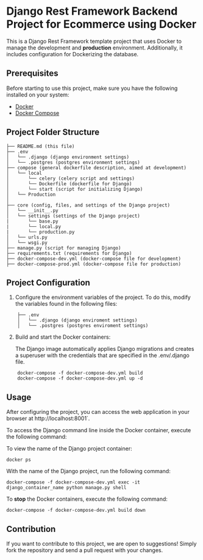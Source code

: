 # Django Rest Framework Backend Project for Ecommerce using Docker

This is a Django Rest Framework template project that uses Docker to manage the development and **production** environment. Additionally, it includes configuration for Dockerizing the database.

## Prerequisites

Before starting to use this project, make sure you have the following installed on your system:

- [Docker](https://www.docker.com/)
- [Docker Compose](https://docs.docker.com/compose/)

## Project Folder Structure


```
├── README.md (this file)
├── .env
│   └── .django (django environment settings)
│   └── .postgres (postgres environment settings)
├── compose (general dockerfile description, aimed at development)
│   └── local
│       └── celery (celery script and settings)
│       └── Dockerfile (dockerfile for Django)
│       └── start (script for initializing Django)
│   └── Production
│     
├── core (config, files, and settings of the Django project)
│   └── __init__.py
│   └── settings (settings of the Django project)
|       └── base.py
|       └── local.py
|       └── production.py
│   └── urls.py
│   └── wsgi.py
├── manage.py (script for managing Django)
├── requirements.txt (requirements for Django)
├── docker-compose-dev.yml (docker-compose file for development)
├── docker-compose-prod.yml (docker-compose file for production)

```

## Project Configuration

1. Configure the environment variables of the project. To do this, modify the variables found in the following files:

```
    ├── .env
    │   └── .django (django enviroment settings)
    │   └── .postgres (postgres enviroment settings)
```

2. Build and start the Docker containers:

   The Django image automatically applies Django migrations and creates a superuser with the credentials that are specified in the .env/.django file.


```
    docker-compose -f docker-compose-dev.yml build
    docker-compose -f docker-compose-dev.yml up -d
```

## Usage
After configuring the project, you can access the web application in your browser at http://localhost:8001`.

To access the Django command line inside the Docker container, execute the following command:

To view the name of the Django project container:
```
docker ps
```

With the name of the Django project, run the following command:

```
docker-compose -f docker-compose-dev.yml exec -it django_container_name python manage.py shell
```

To **stop** the Docker containers, execute the following command:

```
docker-compose -f docker-compose-dev.yml build down
```


## Contribution
If you want to contribute to this project, we are open to suggestions! Simply fork the repository and send a pull request with your changes.